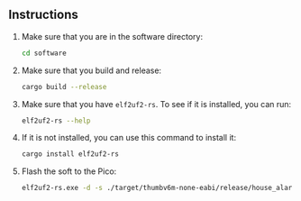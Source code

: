 ## Instructions

1. Make sure that you are in the software directory:
    ```bash
    cd software
    ```

2. Make sure that you build and release:
    ```bash
    cargo build --release
    ```

3. Make sure that you have `elf2uf2-rs`. To see if it is installed, you can run:
    ```bash
    elf2uf2-rs --help
    ```

4. If it is not installed, you can use this command to install it:
    ```bash
    cargo install elf2uf2-rs
    ```

5. Flash the soft to the Pico:
    ```bash
    elf2uf2-rs.exe -d -s ./target/thumbv6m-none-eabi/release/house_alarm
    ```
